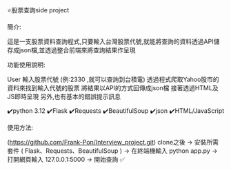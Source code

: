 ⭐股票查詢side project

簡介:

這是一支股票資料查詢程式,只要輸入台灣股票代號,就能將查詢的資料透過API儲存成json檔,並透過整合前端來將查詢結果作呈現

功能使用說明:

User 輸入股票代號 (例:2330 ,就可以查詢到台積電)
透過程式爬取Yahoo股市的資料來找到輸入代號的股票
將結果以API的方式回傳成json檔
接著透過HTML及JS即時呈現
另外,也有基本的錯誤提示訊息

✔️python 3.12
✔️Flask
✔️Requests
✔️BeautifulSoup
✔️json
✔️HTML/JavaScript

使用方法:

(https://github.com/Frank-Pon/Interview_project.git) clone之後 -> 安裝所需套件 ( Flask、Requests、BeautifulSoup )
-> 在終端機輸入 python app.py -> 打開網頁輸入 127.0.0.1:5000 -> 開始查詢 ✅



